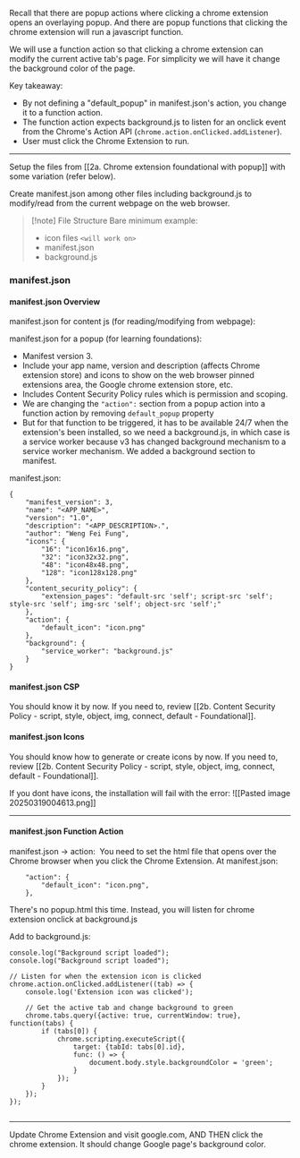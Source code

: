Recall that there are popup actions where clicking a chrome extension opens an overlaying popup. And there are popup functions that clicking the chrome extension will run a javascript function.

We will use a function action so that clicking a chrome extension can modify the current active tab's page. For simplicity we will have it change the background color of the page.

Key takeaway:
- By not defining a "default_popup" in manifest.json's action, you change it to a function action.
- The function action expects background.js to listen for an onclick event from the Chrome's Action API (`chrome.action.onClicked.addListener`).
- User must click the Chrome Extension to run.

---

Setup the files from [[2a. Chrome extension foundational with popup]] with some variation (refer below).

Create manifest.json among other files including background.js to modify/read from the current webpage on the web browser.

>[!note] File Structure
>Bare minimum example:
>- icon files `<will work on>`
>- manifest.json
>- background.js
> 
### manifest.json

#### manifest.json Overview

manifest.json for content js (for reading/modifying from webpage):

manifest.json for a popup (for learning foundations):
- Manifest version 3.
- Include your app name, version and description (affects Chrome extension store) and icons to show on the web browser pinned extensions area, the Google chrome extension store, etc.
- Includes Content Security Policy rules which is permission and scoping.
- We are changing the `"action":` section from a popup action into a function action by removing `default_popup` property
- But for that function to be triggered, it has to be available 24/7 when the extension's been installed, so we need a background.js, in which case is a service worker because v3 has changed background mechanism to a service worker mechanism. We added a background section to manifest.

manifest.json:
```
{  
    "manifest_version": 3,  
    "name": "<APP_NAME>",  
    "version": "1.0",  
    "description": "<APP_DESCRIPTION>.",  
    "author": "Weng Fei Fung",
    "icons": {  
        "16": "icon16x16.png",  
        "32": "icon32x32.png",  
        "48": "icon48x48.png",  
        "128": "icon128x128.png"  
    },
    "content_security_policy": {  
        "extension_pages": "default-src 'self'; script-src 'self'; style-src 'self'; img-src 'self'; object-src 'self';"
    },
    "action": {  
        "default_icon": "icon.png"
    },
    "background": {
	    "service_worker": "background.js"
    }
}
```
#### manifest.json CSP

You should know it by now. If you need to, review [[2b. Content Security Policy - script, style, object, img, connect, default - Foundational]].

#### manifest.json Icons

You should know how to generate or create icons by now. If you need to, review [[2b. Content Security Policy - script, style, object, img, connect, default - Foundational]]. 

If you dont have icons, the installation will fail with the error:
![[Pasted image 20250319004613.png]]

---
#### manifest.json Function Action

manifest.json → action: 
You need to set the html file that opens over the Chrome browser when you click the Chrome Extension. At manifest.json:

```
    "action": {  
        "default_icon": "icon.png",
    },
```

There's no popup.html this time. Instead, you will listen for chrome extension onclick at background.js

Add to background.js:
```
console.log("Background script loaded");
console.log("Background script loaded");

// Listen for when the extension icon is clicked
chrome.action.onClicked.addListener((tab) => {
    console.log('Extension icon was clicked');

    // Get the active tab and change background to green
    chrome.tabs.query({active: true, currentWindow: true}, function(tabs) {
        if (tabs[0]) {
            chrome.scripting.executeScript({
                target: {tabId: tabs[0].id},
                func: () => {
                    document.body.style.backgroundColor = 'green';
                }
            });
        }
    });
});


```

---

Update Chrome Extension and visit google.com, AND THEN click the chrome extension. It should change Google page's background color.